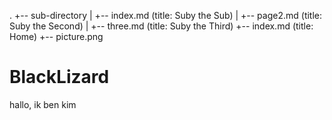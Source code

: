 .
+-- sub-directory
|   +-- index.md    (title: Suby the Sub)
|   +-- page2.md    (title: Suby the Second)
|   +-- three.md    (title: Suby the Third)
+-- index.md        (title: Home)
+-- picture.png
# BlackLizard

hallo, ik ben kim